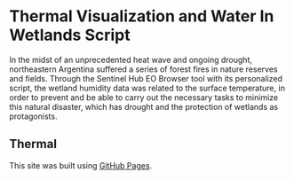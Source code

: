 # Thermal Visualization and Water In Wetlands Script 
 In the midst of an unprecedented heat wave and ongoing drought, northeastern Argentina suffered a series of forest fires in nature reserves and fields. Through the Sentinel Hub EO Browser tool with its personalized script, the wetland humidity data was related to the surface temperature, in order to prevent and be able to carry out the necessary tasks to minimize this natural disaster, which has drought and the protection of wetlands as protagonists.  
 
 ## Thermal
 This site was built using [GitHub Pages](https://sentinelshare.page.link/bjQi).
